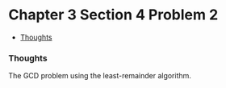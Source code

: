 Chapter 3 Section 4 Problem 2
=============================

- [Thoughts][thoughts]

### Thoughts ###

The GCD problem using the least-remainder algorithm.

[thoughts]: #thoughts
